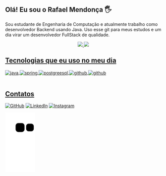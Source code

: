 ## Olá! Eu sou o Rafael Mendonça 🖐️
Sou estudante de Engenharia de Computação e atualmente trabalho como desenvolvedor Backend usando Java.
Uso esse git para meus estudos e um dia virar um desenvolvedor FullStack de qualidade.

<div align="center">
  <a href="https://github.com/rmc741">
  <img height="180em" src="https://github-readme-stats.vercel.app/api?username=rmc741&show_icons=true&theme=midnight-purple"/>
  <img height="180em" src="https://github-readme-stats.vercel.app/api/top-langs/?username=rmc741&layout=compact&theme=midnight-purple"/>
</div>

## Tecnologias que eu uso no meu dia
<div>
  <img align="center" alt="java" src="https://img.shields.io/badge/Java-ED8B00?style=for-the-badge&logo=java&logoColor=white" />
  <img align="center" alt="spring" src="https://img.shields.io/badge/Spring-6DB33F?style=for-the-badge&logo=spring&logoColor=white" />
  <img align="center" alt="postgreesql" src="https://img.shields.io/badge/PostgreSQL-316192?style=for-the-badge&logo=postgresql&logoColor=white" />
  <img align="center" alt="github" src="https://img.shields.io/badge/GitHub-100000?style=for-the-badge&logo=github&logoColor=white" />  
  <img align="center" alt="github" src="https://img.shields.io/badge/React-20232A?style=for-the-badge&logo=react&logoColor=61DAFB" />
</div><br/>

## Contatos
  
<p>
	<a href="https://github.com/rmc741"><img src="https://img.icons8.com/bubbles/50/000000/github.png" alt="GitHub"/></a>
	<a href="https://www.linkedin.com/in/rafael-mendon%C3%A7a-de-carvalho-099b65211/"><img src="https://img.icons8.com/bubbles/50/000000/linkedin.png" alt="LinkedIn"/></a>
	<a href="https://www.instagram.com/rafael__dev/"><img src="https://img.icons8.com/bubbles/50/000000/instagram.png" alt="Instagram"/></a>
</p>

![Snake animation](https://github.com/rmc741/rmc741/blob/output/github-contribution-grid-snake.svg)
